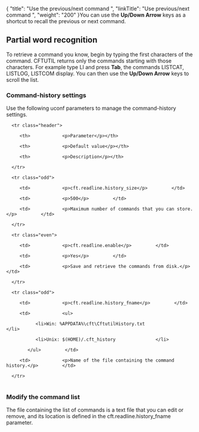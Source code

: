 {
    "title": "Use the previous/next command ",
    "linkTitle": "Use previous/next command ",
    "weight": "200"
}You can use the **Up/Down Arrow** keys as a shortcut to recall the previous or next command.

## <span id="Partial"></span>Partial word recognition

To retrieve a command you know, begin by typing the first characters of the command. CFTUTIL returns only the commands starting with those characters. For example type LI and press **Tab**, the commands LISTCAT, LISTLOG, LISTCOM display. You can then use the **Up/Down Arrow** keys to scroll the list.

### <span id="Command-"></span>Command-history settings

Use the following uconf parameters to manage the command-history settings.

<table data-cellspacing="0">
   <thead>
      <tr class="header">
         <th>            <p>Parameter</p></th>
         <th>            <p>Default value</p></th>
         <th>            <p>Description</p></th>
      </tr>
   </thead>
   <tbody>
      <tr class="odd">
         <td>            <p>cft.readline.history_size</p>         </td>
         <td>            <p>500</p>         </td>
         <td>            <p>Maximum number of commands that you can store.</p>         </td>
      </tr>
      <tr class="even">
         <td>            <p>cft.readline.enable</p>         </td>
         <td>            <p>Yes</p>         </td>
         <td>            <p>Save and retrieve the commands from disk.</p>         </td>
      </tr>
      <tr class="odd">
         <td>            <p>cft.readline.history_fname</p>         </td>
         <td>            <ul>
               <li>Win: %APPDATA%\cft\CftutilHistory.txt               </li>
               <li>Unix: $(HOME)/.cft_history               </li>
            </ul>         </td>
         <td>            <p>Name of the file containing the command history.</p>         </td>
      </tr>
   </tbody>
</table>

### <span id="Modify"></span>Modify the command list

The file containing the list of commands is a text file that you can edit or remove, and its location is defined in the cft.readline.history\_fname parameter.
